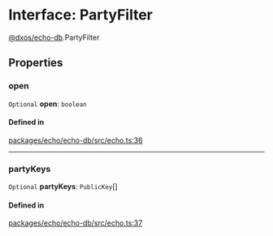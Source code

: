 # Interface: PartyFilter

[@dxos/echo-db](../modules/dxos_echo_db.md).PartyFilter

## Properties

### open

 `Optional` **open**: `boolean`

#### Defined in

[packages/echo/echo-db/src/echo.ts:36](https://github.com/dxos/dxos/blob/db8188dae/packages/echo/echo-db/src/echo.ts#L36)

___

### partyKeys

 `Optional` **partyKeys**: `PublicKey`[]

#### Defined in

[packages/echo/echo-db/src/echo.ts:37](https://github.com/dxos/dxos/blob/db8188dae/packages/echo/echo-db/src/echo.ts#L37)
